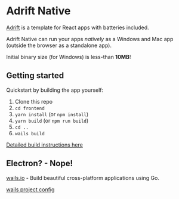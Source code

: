 # Adrift Native

[Adrift](https://github.com/hmerritt/adrift) is a template for React apps with batteries included.

Adrift Native can run your apps _natively_ as a Windows and Mac app (outside the browser as a standalone app).

Initial binary size (for Windows) is less-than **10MB**!

## Getting started

Quickstart by building the app yourself:

1. Clone this repo
2. `cd frontend`
3. `yarn install` (or `npm install`)
4. `yarn build` (or `npm run build`)
5. `cd ..`
6. `wails build`

[Detailed build instructions here](build/README.md)

## Electron? - Nope!

[wails.io](https://wails.io) - Build beautiful cross-platform applications using Go.

[wails project config](https://wails.io/docs/reference/project-config)
